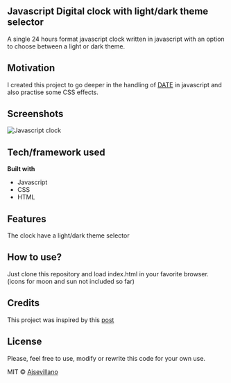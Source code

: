 ## Javascript Digital clock with light/dark theme selector

A single 24 hours format javascript clock written in javascript with an option to choose between a light or dark theme.

## Motivation

I created this project to go deeper in the handling of [DATE](https://developer.mozilla.org/en-US/docs/Web/JavaScript/Reference/Global_Objects/Date) in javascript and also practise some CSS effects.

## Screenshots

![Javascript clock](https://i.imgur.com/GnrvG4M.png)

## Tech/framework used

<b>Built with</b>

- Javascript
- CSS
- HTML

## Features

The clock have a light/dark theme selector

## How to use?

Just clone this repository and load index.html in your favorite browser. (icons for moon and sun not included so far)

## Credits

This project was inspired by this [post](https://www.blog.duomly.com/9-javascript-project-ideas-for-beginners-that-help-you-to-build-an-amazing-coding-portfolio/#1-clock)

## License

Please, feel free to use, modify or rewrite this code for your own use.

MIT © [Ajsevillano](https://github.com/ajsevillano)
